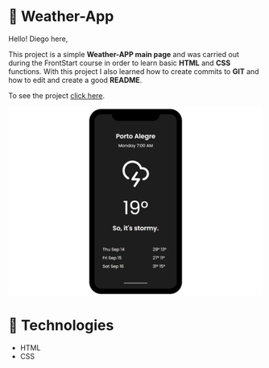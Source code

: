 # :pushpin: Weather-App

Hello! Diego here,

This project is a simple **Weather-APP main page** and was carried out during the FrontStart course in order to learn basic **HTML** and **CSS** functions. With this project I also learned how to create commits to **GIT** and how to edit and create a good **README**.

To see the project [click here](https://diegofischerdev.github.io/Weather-App/).

![Mockup with log in form page](https://github.com/DiegoFischerDev/Weather-App/blob/main/assets/Project-preview.png?raw=true)

# :rocket:  Technologies

* HTML
* CSS
